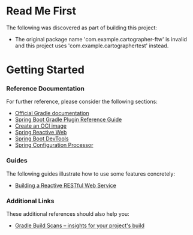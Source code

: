 # Read Me First
The following was discovered as part of building this project:

* The original package name 'com.example.cartographer-ftw' is invalid and this project uses 'com.example.cartographertest' instead.

# Getting Started

### Reference Documentation
For further reference, please consider the following sections:

* [Official Gradle documentation](https://docs.gradle.org)
* [Spring Boot Gradle Plugin Reference Guide](https://docs.spring.io/spring-boot/docs/2.7.10/gradle-plugin/reference/html/)
* [Create an OCI image](https://docs.spring.io/spring-boot/docs/2.7.10/gradle-plugin/reference/html/#build-image)
* [Spring Reactive Web](https://docs.spring.io/spring-boot/docs/2.7.10/reference/htmlsingle/#web.reactive)
* [Spring Boot DevTools](https://docs.spring.io/spring-boot/docs/2.7.10/reference/htmlsingle/#using.devtools)
* [Spring Configuration Processor](https://docs.spring.io/spring-boot/docs/2.7.10/reference/htmlsingle/#appendix.configuration-metadata.annotation-processor)

### Guides
The following guides illustrate how to use some features concretely:

* [Building a Reactive RESTful Web Service](https://spring.io/guides/gs/reactive-rest-service/)

### Additional Links
These additional references should also help you:

* [Gradle Build Scans – insights for your project's build](https://scans.gradle.com#gradle)

